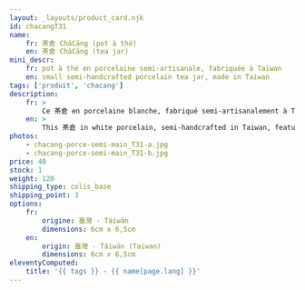 ```yaml
---
layout: _layouts/product_card.njk
id: chacangT31
name:
    fr: 茶倉 CháCāng (pot à thé) 
    en: 茶倉 CháCāng (tea jar)
mini_descr:
    fr: pot à thé en porcelaine semi-artisanale, fabriquée à Taïwan
    en: small semi-handcrafted porcelain tea jar, made in Taiwan
tags: ['produit', 'chacang']
description: 
    fr: >
        Ce 茶倉 en porcelaine blanche, fabriqué semi-artisanalement à Taïwan, est un modèle simple et épuré, idéal pour conserver vos thés précieux.<!--more--> Sa taille compacte s'intègre parfaitement dans un 茶席 (ChaXi) ou accompagne vos déplacements, tout en préservant l'arôme et la fraîcheur du thé.
    en: >
        This 茶倉 in white porcelain, semi-handcrafted in Taiwan, features a simple and minimalist design, perfect for storing your precious teas.<!--more--> Its compact size fits seamlessly into a 茶席 (ChaXi) or accompanies you on the go, while preserving the aroma and freshness of your tea.
photos:
    - chacang-porce-semi-main_T31-a.jpg
    - chacang-porce-semi-main_T31-b.jpg
price: 40
stock: 1
weight: 120 
shipping_type: colis_base
shipping_point: 3
options:
    fr:
        origine: 臺灣 - Táiwān
        dimensions: 6cm x 6,5cm
    en:
        origin: 臺灣 - Táiwān (Taiwan)
        dimensions: 6cm x 6,5cm
eleventyComputed:
    title: '{{ tags }} - {{ name[page.lang] }}'
---
```

